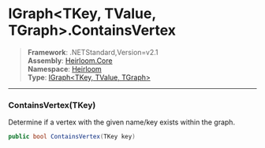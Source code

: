 # IGraph\<TKey, TValue, TGraph>.ContainsVertex

> **Framework**: .NETStandard,Version=v2.1  
> **Assembly**: [Heirloom.Core][0]  
> **Namespace**: [Heirloom][0]  
> **Type**: [IGraph\<TKey, TValue, TGraph>][1]  

--------------------------------------------------------------------------------

### ContainsVertex(TKey)

Determine if a vertex with the given name/key exists within the graph.

```cs
public bool ContainsVertex(TKey key)
```

[0]: ..\Heirloom.Core.md
[1]: Heirloom.IGraph[TKey,TValue,TGraph].md
